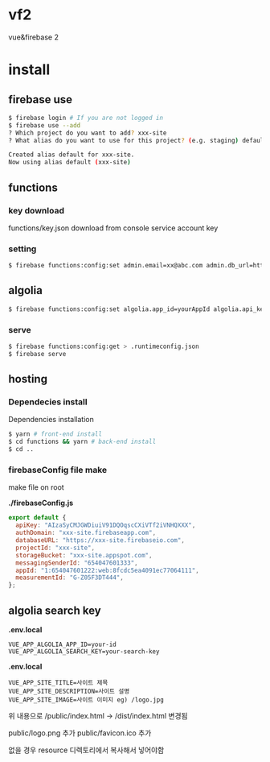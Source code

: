 # vf2

vue&firebase 2

# install

## firebase use

```bash
$ firebase login # If you are not logged in
$ firebase use --add
? Which project do you want to add? xxx-site
? What alias do you want to use for this project? (e.g. staging) default

Created alias default for xxx-site.
Now using alias default (xxx-site)
```

## functions

### key download

functions/key.json download from console service account key

### setting

```bash
$ firebase functions:config:set admin.email=xx@abc.com admin.db_url=https://xxx-site.firebaseio.com admin.region=asia-northeast1 admin.bucket_url=memi-vf2.appspot.com
```

## algolia

```bash
$ firebase functions:config:set algolia.app_id=yourAppId algolia.api_key=yourAdminKey algolia.search_key=yourSearchKey
```

### serve

```bash
$ firebase functions:config:get > .runtimeconfig.json
$ firebase serve
```

## hosting

### Dependecies install

Dependencies installation

```bash
$ yarn # front-end install
$ cd functions && yarn # back-end install
$ cd ..
```

### firebaseConfig file make

make file on root

**./firebaseConfig.js**

```javascript
export default {
  apiKey: "AIzaSyCMJGWDiuiV91DQOqscCXiVTf2iVNHQXXX",
  authDomain: "xxx-site.firebaseapp.com",
  databaseURL: "https://xxx-site.firebaseio.com",
  projectId: "xxx-site",
  storageBucket: "xxx-site.appspot.com",
  messagingSenderId: "654047601333",
  appId: "1:654047601222:web:8fcdc5ea4091ec77064111",
  measurementId: "G-Z05F3DT444",
};
```

## algolia search key

**.env.local**

```
VUE_APP_ALGOLIA_APP_ID=your-id
VUE_APP_ALGOLIA_SEARCH_KEY=your-search-key
```

**.env.local**

```
VUE_APP_SITE_TITLE=사이트 제목
VUE_APP_SITE_DESCRIPTION=사이트 설명
VUE_APP_SITE_IMAGE=사이트 이미지 eg) /logo.jpg
```

위 내용으로 /public/index.html -> /dist/index.html 변경됨

public/logo.png 추가
public/favicon.ico 추가

없을 경우 resource 디렉토리에서 복사해서 넣어야함
